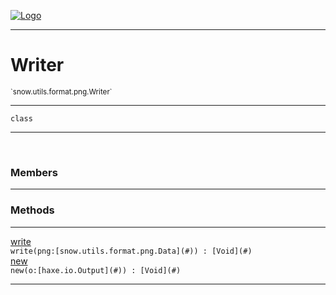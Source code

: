 
[![Logo](../../../../../images/logo.png)](../../../../../api/index.html)

---



<h1>Writer</h1>
<small>`snow.utils.format.png.Writer`</small>



---

`class`

---

&nbsp;
&nbsp;



<h3>Members</h3> <hr/>





<h3>Methods</h3> <hr/><span class="method apipage">
            <a name="write"><a class="lift" href="#write">write</a></a> <div class="clear"></div><code class="signature apipage">write(png:[snow.utils.format.png.Data](#)<span></span>) : [Void](#)</code><br/><span class="small_desc_flat"></span>
        </span>
    <span class="method apipage">
            <a name="new"><a class="lift" href="#new">new</a></a> <div class="clear"></div><code class="signature apipage">new(o:[haxe.io.Output](#)<span></span>) : [Void](#)</code><br/><span class="small_desc_flat"></span>
        </span>
    





---

&nbsp;
&nbsp;
&nbsp;
&nbsp;